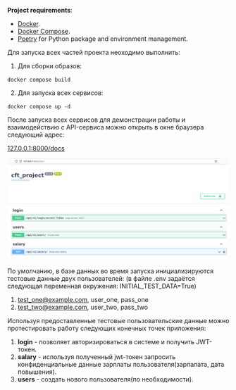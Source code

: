 **Project requirements**:

* [Docker](https://www.docker.com/).
* [Docker Compose](https://docs.docker.com/compose/install/).
* [Poetry](https://python-poetry.org/) for Python package and environment management.


Для запуска всех частей проекта неоходимо выполнить:

1. Для сборки образов:
```shell
docker compose build
```

2. Для запуска всех сервисов:
```shell
docker compose up -d
```

После запуска всех сервисов для демонстрации работы и взаимодействию с API-сервиса можно открыть в окне браузера следующий адрес:


[127.0.0.1:8000/docs](127.0.0.1:8000/docs)


![img.png](img.png)

По умолчанию, в базе данных во время запуска инициализируются тестовые данные двух пользователей:
(в файле .env задаётся следующая переменная окружения: INITIAL_TEST_DATA=True)

1. test_one@example.com, user_one, pass_one
2. test_two@example.com, user_two, pass_two

Используя предоставленные тестовые пользовательские данные можно протестировать работу следующих конечных точек приложения:

1. **login** - позволяет авторизироваться в системе и получить JWT-токен.
2. **salary** - используя полученный jwt-токен запросить конфиденциальные данные зарплаты пользователя(зарпалата, дата повышения).
3. **users** - создать нового пользователя(по необходимости).

